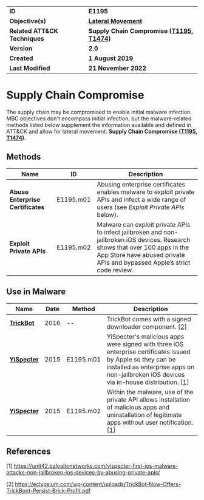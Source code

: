 <table>
<tr>
<td><b>ID</b></td>
<td><b>E1195</b></td>
</tr>
<tr>
<td><b>Objective(s)</b></td>
<td><b><a href="../lateral-movement">Lateral Movement</a></b></td>
</tr>
<tr>
<td><b>Related ATT&CK Techniques</b></td>
<td><b>Supply Chain Compromise (<a href="https://attack.mitre.org/techniques/T1195/">T1195</a>, <a href="https://attack.mitre.org/techniques/T1474/">T1474</a>)</b></td>
</tr>
<tr>
<td><b>Version</b></td>
<td><b>2.0</b></td>
</tr>
<tr>
<td><b>Created</b></td>
<td><b>1 August 2019</b></td>
</tr>
<tr>
<td><b>Last Modified</b></td>
<td><b>21 November 2022</b></td>
</tr>
</table>


# Supply Chain Compromise

The supply chain may be compromised to enable initial malware infection. MBC objectives don't encompass initial infection, but the malware-related methods listed below supplement the information available and defined in ATT&CK and allow for lateral movement: **Supply Chain Compromise ([T1195](https://attack.mitre.org/techniques/T1195/), [T1474](https://attack.mitre.org/techniques/T1474/))**.  

## Methods

|Name|ID|Description|
|---|---|---|
|**Abuse Enterprise Certificates**|E1195.m01|Abusing enterprise certificates enables malware to exploit private APIs and infect a wide range of users (see *Exploit Private APIs* below).|
|**Exploit Private APIs**|E1195.m02|Malware can exploit private APIs to infect jailbroken and non-jailbroken iOS devices. Research shows that over 100 apps in the App Store have abused private APIs and bypassed Apple’s strict code review.|

## Use in Malware

|Name|Date|Method|Description|
|---|---|---|---|
|[**TrickBot**](../xample-malware/trickbot.md)|2016|--|TrickBot comes with a signed downloader component. [[2]](#2)|
|[**YiSpecter**](../xample-malware/yispecter.md)|2015|E1195.m01|YiSpecter's malicious apps were signed with three iOS enterprise certificates issued by Apple so they can be installed as enterprise apps on non-jailbroken iOS devices via in-house distribution. [[1]](#1)|
|[**YiSpecter**](../xample-malware/yispecter.md)|2015|E1195.m02|Within the malware, use of the private API allows installation of malicious apps and uninstallation of legitimate apps without user notification. [[1]](#1)|


## References

<a name="1">[1]</a> https://unit42.paloaltonetworks.com/yispecter-first-ios-malware-attacks-non-jailbroken-ios-devices-by-abusing-private-apis/

<a name="2">[2]</a> https://eclypsium.com/wp-content/uploads/TrickBot-Now-Offers-TrickBoot-Persist-Brick-Profit.pdf


